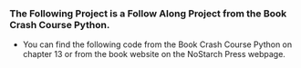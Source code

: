 ### The Following Project is a Follow Along Project from the Book Crash Course Python.

- You can find the following code from the Book Crash Course Python on chapter 13 or from the book website on the NoStarch Press webpage. 